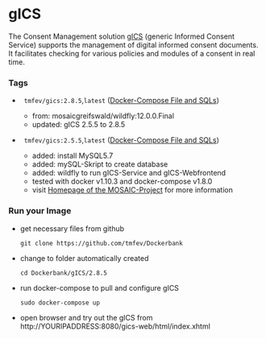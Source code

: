 # gICS #
The Consent Management solution [gICS](https://mosaic-greifswald.de/werkzeuge-und-vorlagen/einwilligungsmanagement-gics.html) (generic Informed Consent Service) supports the management of digital informed consent documents. It facilitates checking  for various policies and modules of a consent in real time. 

### Tags
* ` tmfev/gics:2.8.5`,`latest` ([Docker-Compose File and SQLs](https://github.com/tmfev/Dockerbank/tree/master/gICS/2.8.5))
   - from: mosaicgreifswald/wildfly:12.0.0.Final
   - updated: gICS 2.5.5 to 2.8.5

* ` tmfev/gics:2.5.5`,`latest` ([Docker-Compose File and SQLs](https://github.com/tmfev/Dockerbank/tree/master/gICS/2.5.5))
  - added: install MySQL5.7
  - added: mySQL-Skript to create database
  - added: wildfly to run gICS-Service and gICS-Webfrontend
  - tested with docker v1.10.3 and docker-compose v1.8.0
  - visit [Homepage of the MOSAIC-Project](https://mosaic-greifswald.de/werkzeuge-und-vorlagen/einwilligungsmanagement-gics.html) for more information

### Run your Image
* get necessary files from github
  ```
  git clone https://github.com/tmfev/Dockerbank
  ```
* change to folder automatically created
  ```
  cd Dockerbank/gICS/2.8.5
  ```
* run docker-compose to pull and configure gICS
  ```
  sudo docker-compose up
  ```
* open browser and try out the gICS from http://YOURIPADDRESS:8080/gics-web/html/index.xhtml
